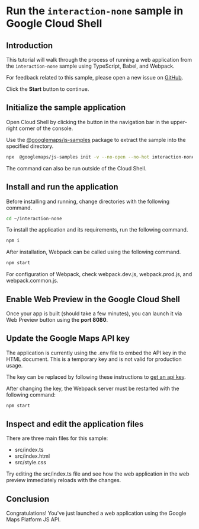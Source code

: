# Run the `interaction-none` sample in Google Cloud Shell

<walkthrough-tutorial-duration duration="10"/>

## Introduction

This tutorial will walk through the process of running a web application from
the `interaction-none` sample using TypeScript, Babel, and Webpack.

For feedback related to this sample, please open a new issue on
[GitHub](https://github.com/googlemaps/js-samples/issues).

Click the **Start** button to continue.

## Initialize the sample application

Open Cloud Shell by clicking the
<walkthrough-cloud-shell-icon></walkthrough-cloud-shell-icon> button in the
navigation bar in the upper-right corner of the console.

Use the [@googlemaps/js-samples](https://www.npmjs.com/package/@googlemaps/js-samples) package to
extract the sample into the specified directory.

```bash
npx  @googlemaps/js-samples init -v --no-open --no-hot interaction-none ~/interaction-none
```

The command can also be run outside of the Cloud Shell.

## Install and run the application

Before installing and running, change directories with the following command.

```bash
cd ~/interaction-none
```

To install the application and its requirements, run the following command.

```bash
npm i
```

After installation, Webpack can be called using the following command.

```bash
npm start
```

For configuration of Webpack, check
<walkthrough-editor-open-file filePath="interaction-none/webpack.dev.js">webpack.dev.js</walkthrough-editor-open-file>,
<walkthrough-editor-open-file filePath="interaction-none/webpack.prod.js">webpack.prod.js</walkthrough-editor-open-file>,
and
<walkthrough-editor-open-file filePath="interaction-none/webpack.common.js">webpack.common.js</walkthrough-editor-open-file>.

## Enable Web Preview in the Google Cloud Shell

Once your app is built (should take a few minutes), you can launch it via
<walkthrough-spotlight-pointer target="cloudshell" spotlightId="devshell-web-preview-button">Web
Preview button</walkthrough-spotlight-pointer> using the **port 8080**.

## Update the Google Maps API key

The application is currently using the
<walkthrough-editor-open-file filePath="interaction-none/.env">.env</walkthrough-editor-open-file>
file to embed the API key in the HTML document. This is a temporary key and is
not valid for production usage.

The key can be replaced by following these instructions to
[get an api key](https://developers.google.com/maps/documentation/javascript/get-api-key).

After changing the key, the Webpack server must be restarted with the following
command:

```bash
npm start
```

## Inspect and edit the application files

There are three main files for this sample:

*   <walkthrough-editor-open-file filePath="interaction-none/src/index.ts">src/index.ts</walkthrough-editor-open-file>
*   <walkthrough-editor-open-file filePath="interaction-none/src/index.html">src/index.html</walkthrough-editor-open-file>
*   <walkthrough-editor-open-file filePath="interaction-none/src/style.css">src/style.css</walkthrough-editor-open-file>

Try editing the <walkthrough-editor-open-file filePath="interaction-none/src/index.ts">src/index.ts</walkthrough-editor-open-file> file and see how the web application in the web preview immediately reloads with the changes.

## Conclusion

<walkthrough-conclusion-trophy></walkthrough-conclusion-trophy>

Congratulations! You've just launched a web application using the Google Maps
Platform JS API.
